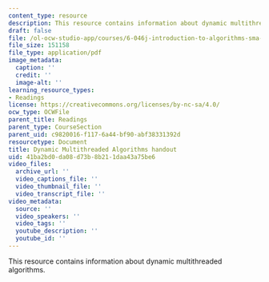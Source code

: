 ```yaml
---
content_type: resource
description: This resource contains information about dynamic multithreaded algorithms.
draft: false
file: /ol-ocw-studio-app/courses/6-046j-introduction-to-algorithms-sma-5503-fall-2005/41ba2bd0da08d73b8b211daa43a75be6_dyn_multi_alg.pdf
file_size: 151158
file_type: application/pdf
image_metadata:
  caption: ''
  credit: ''
  image-alt: ''
learning_resource_types:
- Readings
license: https://creativecommons.org/licenses/by-nc-sa/4.0/
ocw_type: OCWFile
parent_title: Readings
parent_type: CourseSection
parent_uid: c9820016-f117-6a44-bf90-abf38331392d
resourcetype: Document
title: Dynamic Multithreaded Algorithms handout
uid: 41ba2bd0-da08-d73b-8b21-1daa43a75be6
video_files:
  archive_url: ''
  video_captions_file: ''
  video_thumbnail_file: ''
  video_transcript_file: ''
video_metadata:
  source: ''
  video_speakers: ''
  video_tags: ''
  youtube_description: ''
  youtube_id: ''
---
```

This resource contains information about dynamic multithreaded algorithms.
